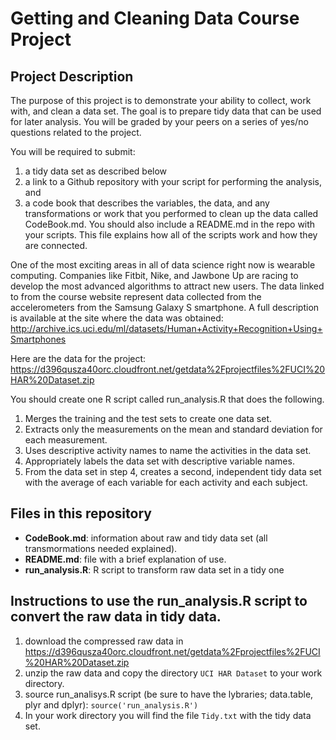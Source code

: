 Getting and Cleaning Data Course Project
========================================

## Project Description
The purpose of this project is to demonstrate your ability to collect, work with, and clean a data set.
The goal is to prepare tidy data that can be used for later analysis. You will be graded by your peers
on a series of yes/no questions related to the project.

You will be required to submit:

1. a tidy data set as described below
2. a link to a Github repository with your script for performing the analysis, and
3. a code book that describes the variables, the data, and any transformations or
   work that you performed to clean up the data called CodeBook.md. You should also
   include a README.md in the repo with your scripts. This file explains how all
   of the scripts work and how they are connected. 

One of the most exciting areas in all of data science right now is wearable computing.
Companies like Fitbit, Nike, and Jawbone Up are racing to develop the most advanced
algorithms to attract new users. The data linked to from the course website represent
data collected from the accelerometers from the Samsung Galaxy S smartphone.
A full description is available at the site where the data was obtained:
http://archive.ics.uci.edu/ml/datasets/Human+Activity+Recognition+Using+Smartphones

Here are the data for the project: https://d396qusza40orc.cloudfront.net/getdata%2Fprojectfiles%2FUCI%20HAR%20Dataset.zip

You should create one R script called run_analysis.R that does the following.

1. Merges the training and the test sets to create one data set.
2. Extracts only the measurements on the mean and standard deviation for each measurement.
3. Uses descriptive activity names to name the activities in the data set.
4. Appropriately labels the data set with descriptive variable names.
5. From the data set in step 4, creates a second, independent tidy data set with the average of each variable for each activity and each subject. 

## Files in this repository

* __CodeBook.md__: information about raw and tidy data set (all transmormations needed explained).
* __README.md__: file with a brief explanation of use.
* __run_analysis.R__: R script to transform raw data set in a tidy one

## Instructions to use the run_analysis.R script to convert the raw data in tidy data.

1. download the compressed raw data in https://d396qusza40orc.cloudfront.net/getdata%2Fprojectfiles%2FUCI%20HAR%20Dataset.zip
2. unzip the raw data and copy the directory `UCI HAR Dataset` to your work directory.
3. source run_analisys.R script (be sure to have the lybraries; data.table, plyr and dplyr): `source('run_analysis.R')`
4. In your work directory you will find the file `Tidy.txt` with the tidy data set.
